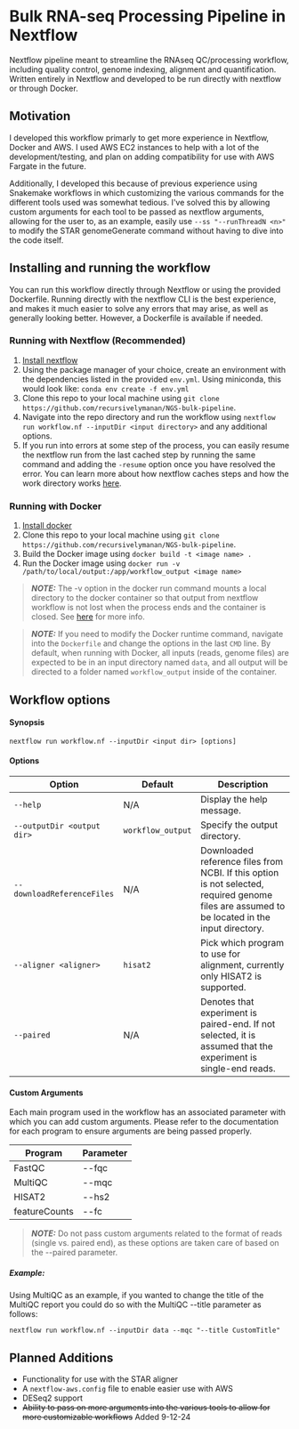 # Bulk RNA-seq Processing Pipeline in Nextflow

Nextflow pipeline meant to streamline the RNAseq QC/processing workflow, including quality control, genome indexing, alignment and quantification. Written entirely in Nextflow and developed to be run directly with nextflow or through Docker.

## Motivation

I developed this workflow primarly to get more experience in Nextflow, Docker and AWS. I used AWS EC2 instances to help with a lot of the development/testing, and plan on adding compatibility for use with AWS Fargate in the future.  
  
Additionally, I developed this because of previous experience using Snakemake workflows in which customizing the various commands for the different tools used was somewhat tedious. I've solved this by allowing custom arguments for each tool to be passed as nextflow arguments, allowing for the user to, as an example, easily use `--ss "--runThreadN <n>"` to modify the STAR genomeGenerate command without having to dive into the code itself. 

## Installing and running the workflow

You can run this workflow directly through Nextflow or using the provided Dockerfile. Running directly with the nextflow CLI is the best experience, and makes it much easier to solve any errors that may arise, as well as generally looking better. However, a Dockerfile is available if needed. 

### Running with Nextflow (Recommended)

1. [Install nextflow](https://www.nextflow.io/docs/latest/install.html)
2. Using the package manager of your choice, create an environment with the dependencies listed in the provided `env.yml`. Using miniconda, this would look like: `conda env create -f env.yml`
3. Clone this repo to your local machine using `git clone https://github.com/recursivelymanan/NGS-bulk-pipeline`.
4. Navigate into the repo directory and run the workflow using `nextflow run workflow.nf --inputDir <input directory>` and any additional options.
5. If you run into errors at some step of the process, you can easily resume the nextflow run from the last cached step by running the same command and adding the `-resume` option once you have resolved the error. You can learn more about how nextflow caches steps and how the work directory works [here](https://www.nextflow.io/docs/latest/cache-and-resume.html). 

### Running with Docker

1. [Install docker](https://docs.docker.com/engine/install/)
2. Clone this repo to your local machine using `git clone https://github.com/recursivelymanan/NGS-bulk-pipeline`.
3. Build the Docker image using `docker build -t <image name> .`
4. Run the Docker image using `docker run -v /path/to/local/output:/app/workflow_output <image name>`

> **_NOTE:_** The -v option in the docker run command mounts a local directory to the docker container so that output from nextflow workflow is not lost when the process ends and the container is closed. See [here](https://docs.docker.com/engine/storage/bind-mounts/) for more info.

> **_NOTE:_** If you need to modify the Docker runtime command, navigate into the `Dockerfile` and change the options in the last `CMD` line. By default, when running with Docker, all inputs (reads, genome files) are expected to be in an input directory named `data`, and all output will be directed to a folder named `workflow_output` inside of the container.

## Workflow options

#### Synopsis

`nextflow run workflow.nf --inputDir <input dir> [options]`

#### Options

| Option                     | Default           | Description                                                                                                                                   |
| -------------------------- | ----------------- | --------------------------------------------------------------------------------------------------------------------------------------------- |
| `--help`                   | N/A               | Display the help message.                                                                                                                     |
| `--outputDir <output dir>` | `workflow_output` | Specify the output directory.                                                                                                                 |
| `--downloadReferenceFiles` | N/A               | Downloaded reference files from NCBI. If this option is not selected, required genome files are assumed to be located in the input directory. |
| `--aligner <aligner>`      | `hisat2`          | Pick which program to use for alignment, currently only HISAT2 is supported.                                                                  |
| `--paired`                 | N/A               | Denotes that experiment is paired-end. If not selected, it is assumed that the experiment is single-end reads.                                |

#### Custom Arguments

Each main program used in the workflow has an associated parameter with which you can add custom arguments. Please refer to the documentation for each program to ensure arguments are being passed properly.

| Program       | Parameter |
| ------------- | --------- |
| FastQC        | --fqc     |
| MultiQC       | --mqc     |
| HISAT2        | --hs2     |
| featureCounts | --fc      |

> **_NOTE:_** Do not pass custom arguments related to the format of reads (single vs. paired end), as these options are taken care of based on the --paired parameter.

##### Example:

Using MultiQC as an example, if you wanted to change the title of the MultiQC report you could do so with the MultiQC --title parameter as follows:

`nextflow run workflow.nf --inputDir data --mqc "--title CustomTitle"`

## Planned Additions

- Functionality for use with the STAR aligner
- A `nextflow-aws.config` file to enable easier use with AWS
- DESeq2 support
- ~~Ability to pass on more arguments into the various tools to allow for more customizable workflows~~ Added 9-12-24
